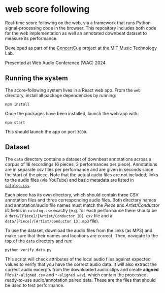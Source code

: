 # web score following
Real-time score following on the web, via a framework that runs Python signal-processing code in the browser. This repository includes both code for the web implementation as well an annotated downbeat dataset to measure its performance.

Developed as part of the [ConcertCue](https://concertcue.org/) project at the MIT Music Technology Lab.

Presented at Web Audio Conference (WAC) 2024.


## Running the system
The score-following system lives in a React web app. From the `web` directory, install all package dependencies by running:
```
npm install
```
Once the packages have been installed, launch the web app with:
```
npm start
```
This should launch the app on port `3000`.


## Dataset
The `data` directory contains a dataset of downbeat annotations across a corpus of 18 recordings (6 pieces, 3 performances per piece). Annotations are in separate csv files per performance and are given in seconds since the start of the piece. Note that the actual audio files are not included; links to the audio files (via YouTube) and basic metadata are listed in [`catalog.csv`](/data/catalog.csv).

Each piece has its own directory, which should contain three CSV annotation files and three corresponding audio files. Both directory names and annotation/audio file names must match the _Piece_ and _Artist/Conductor ID_ fields in `catalog.csv` exactly (e.g. for each performance there should be a `data/[Piece]/[Artist/Conductor ID].csv` file and a `data/[Piece]/[Artist/Conductor ID].mp3` file).

To use the dataset, download the audio files from the links (as MP3) and make sure that their names and locations are correct. Then, navigate to the top of the `data` directory and run:
```
python verify_data.py
```
This script will check attributes of the local audio files against expected values to verify that you have the correct audio data. It will also extract the correct audio excerpts from the downloaded audio clips and create **aligned** files (`*-aligned.csv` and `*-aligned.wav`), which contain the processed, ready-to-use audio/annotation paired data. These are the files that should be used to test performance.
